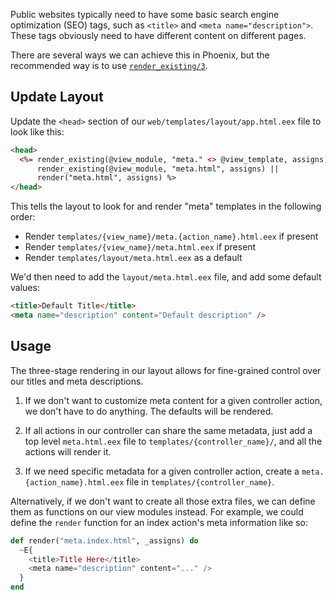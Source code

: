 Public websites typically need to have some basic search engine optimization (SEO) tags, such as `<title>` and `<meta name="description">`. These tags obviously need to have different content on different pages.

There are several ways we can achieve this in Phoenix, but the recommended way is to use [`render_existing/3`](http://hexdocs.pm/phoenix/Phoenix.View.html#render_existing/3).

## Update Layout

Update the `<head>` section of our `web/templates/layout/app.html.eex` file to look like this:

```html
<head>
  <%= render_existing(@view_module, "meta." <> @view_template, assigns) ||
      render_existing(@view_module, "meta.html", assigns) ||
      render("meta.html", assigns) %>
</head>
```

This tells the layout to look for and render "meta" templates in the following order:

- Render `templates/{view_name}/meta.{action_name}.html.eex` if present
- Render `templates/{view_name}/meta.html.eex` if present
- Render `templates/layout/meta.html.eex` as a default

We'd then need to add the `layout/meta.html.eex` file, and add some default values:

```html
<title>Default Title</title>
<meta name="description" content="Default description" />
```

## Usage

The three-stage rendering in our layout allows for fine-grained control over our titles and meta descriptions.

1. If we don't want to customize meta content for a given controller action, we don't have to do anything. The defaults will be rendered.

2. If all actions in our controller can share the same metadata, just add a top level `meta.html.eex` file to `templates/{controller_name}/`, and all the actions will render it.

3. If we need specific metadata for a given controller action, create a `meta.{action_name}.html.eex` file in `templates/{controller_name}`.

Alternatively, if we don't want to create all those extra files, we can define them as functions on our view modules instead. For example, we could define the `render` function for an index action's meta information like so:

```elixir
def render("meta.index.html", _assigns) do
  ~E{
    <title>Title Here</title>
    <meta name="description" content="..." />
  }
end
```

